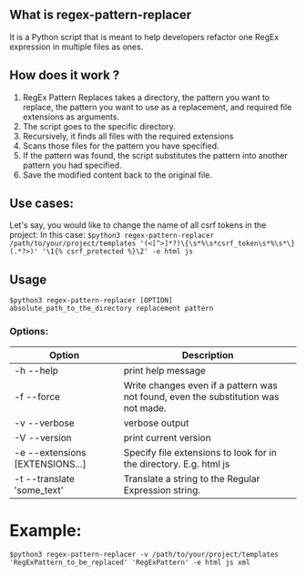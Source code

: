 ## What is regex-pattern-replacer
It is a Python script that is meant to help developers refactor one RegEx expression in multiple files as ones.

## How does it work ?
1. RegEx Pattern Replaces takes a directory, the pattern you want to replace, the pattern you want to use as a replacement, and required file extensions as arguments.
2. The script goes to the specific directory.
3. Recursively, it finds all files with the required extensions
4. Scans those files for the pattern you have specified.
5. If the pattern was found, the script substitutes the pattern into another pattern you had specified.
6. Save the modified content back to the original file.

## Use cases:
Let's say, you would like to change the name of all csrf tokens in the project:
In this case: `$python3 regex-pattern-replacer /path/to/your/project/templates '(<[^>]*?)\{\s*%\s*csrf_token\s*%\s*\}(.*?>)' '\1{% csrf_protected %}\2' -e html js`

## Usage
`$python3 regex-pattern-replacer [OPTION] absolute_path_to_the_directory replacement pattern`
### Options:
  Option | Description
------------ | -------------
-h --help | print help message
-f --force | Write changes even if a pattern was not found, even the substitution was not made.
-v --verbose | verbose output
-V --version | print current version
-e --extensions [EXTENSIONS...] | Specify file extensions to look for in the directory. E.g. html js 
-t --translate 'some_text'| Translate a string to the Regular Expression string. 
# Example:
`$python3 regex-pattern-replacer -v /path/to/your/project/templates 'RegExPattern_to_be_replaced' 'RegExPattern' -e html js xml`

